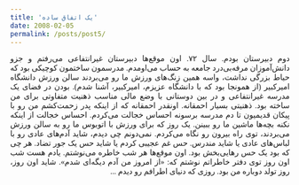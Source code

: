 ```yaml
---
title: 'یک اتفاق ساده'
date: 2008-02-05
permalink: /posts/post5/
---
```

<div align="justify" dir="rtl" style="font-family:vazir;">

دوم دبیرستان بودم. سال ۷۲. اون موقع‌ها دبیرستان غیرانتفاعی می‌رفتم و جزو دانش‌آموزان مرفه‌بی‌درد جامعه به حساب می‌اومدم. مدرسمون ساختمون کوچیکی بود که حیاط بزرگی نداشت، واسه همین زنگ‌های ورزش ما رو می‌بردند سالن ورزش دانشگاه امیرکبیر (از همونجا بود که با دانشگاه عزیزم، امیرکبیر، آشنا شدم). بودن در فضای یک مدرسه غیرانتفاعی و در بین دوستانی با وضع مالی مناسب ذهنیت متفاوتی برای من ساخته بود. ذهنیتی بسیار احمقانه. اونقدر احمقانه که از اینکه پدر زحمت‌کشم من رو با پیکان قدیمیون تا دم مدرسه برسونه احساس خجالت می‌کردم. احساس خجالت از اینکه نکنه بچه‌ها ماشین ما رو ببینن. یک روز که برای ورزش با اتوبوس ما رو به سالن ورزش می‌بردند، توی راه بیرون رو نگاه می‌کردم. نمی‌دونم چی دیدم، شاید آدم‌های عادی رو با لباس‌های عادی یا شاید مندرس. حس غم عجیبی کردم یا شاید حس یک جور تضاد. هر چی که بود یک حس رهایی‌بخش بود. اون موقع‌ها هر شب خاطره می‌نوشتم. یادم هست شب اون روز توی دفتر خاطراتم نوشتم که: «از امروز من آدم دیگه‌ای شدم». شاید اون روز، روز تولد دوباره من بود. روزی که دنیای اطرافم رو دیدم ...

</div>

